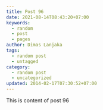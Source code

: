 ```yaml
---
title: Post 96
date: 2021-08-14T08:43:20+07:00
keywords:
  - random
  - post
  - pages
author: Dimas Lanjaka
tags:
  - random post
  - untagged
category:
  - random post
  - uncategorized
updated: 2014-02-17T07:30:52+07:00
---
```

This is content of post 96